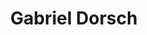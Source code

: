 ---
title: "Gabriel Dorsch"
presenter_id: gabriel_dorsch
permalink: /member_full_presentations/gabriel_dorsch
layout: member_all_presentations
---